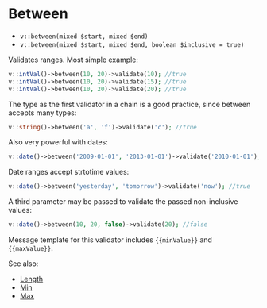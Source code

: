 # Between

- `v::between(mixed $start, mixed $end)`
- `v::between(mixed $start, mixed $end, boolean $inclusive = true)`

Validates ranges. Most simple example:

```php
v::intVal()->between(10, 20)->validate(10); //true
v::intVal()->between(10, 20)->validate(15); //true
v::intVal()->between(10, 20)->validate(20); //true
```

The type as the first validator in a chain is a good practice,
since between accepts many types:

```php
v::string()->between('a', 'f')->validate('c'); //true
```

Also very powerful with dates:

```php
v::date()->between('2009-01-01', '2013-01-01')->validate('2010-01-01'); //true
```

Date ranges accept strtotime values:

```php
v::date()->between('yesterday', 'tomorrow')->validate('now'); //true
```

A third parameter may be passed to validate the passed non-inclusive values:

```php
v::date()->between(10, 20, false)->validate(20); //false
```

Message template for this validator includes `{{minValue}}` and `{{maxValue}}`.

See also:

  * [Length](Length.md)
  * [Min](Min.md)
  * [Max](Max.md)
